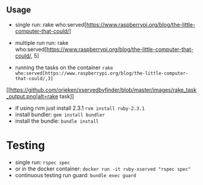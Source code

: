 
## Usage

* single run: rake who:served[https://www.raspberrypi.org/blog/the-little-computer-that-could/]
* multiple run run: rake who:served[https://www.raspberrypi.org/blog/the-little-computer-that-could/, 5]


* running the tasks on the container ` rake who:served[https://www.raspberrypi.org/blog/the-little-computer-that-could/,3] `

[[https://github.com/orieken/xservedbyfinder/blob/master/images/rake_task_output.png|alt=rake task]]


* if using rvm just install 2.3.1 ` rvm install ruby-2.3.1 `
* install bundler: ` gem install bundler `
* install the bundle: ` bundle install `

# Testing

* single run: ` rspec spec `
* or in the docker container: ` docker run -it ruby-xserved "rspec spec" `
* continuous testing run guard: ` bundle exec guard `